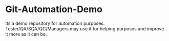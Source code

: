 # Git-Automation-Demo
Its a demo repository for automation purposes. Tester/QA/SQA/QC/Managers may use it for helping purposes and improve it more as it can be.
